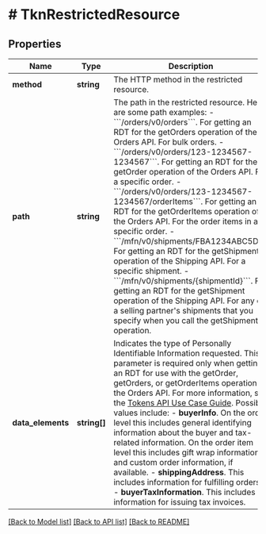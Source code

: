 # # TknRestrictedResource

## Properties

Name | Type | Description | Notes
------------ | ------------- | ------------- | -------------
**method** | **string** | The HTTP method in the restricted resource. |
**path** | **string** | The path in the restricted resource. Here are some path examples: - &#x60;&#x60;&#x60;/orders/v0/orders&#x60;&#x60;&#x60;. For getting an RDT for the getOrders operation of the Orders API. For bulk orders. - &#x60;&#x60;&#x60;/orders/v0/orders/123-1234567-1234567&#x60;&#x60;&#x60;. For getting an RDT for the getOrder operation of the Orders API. For a specific order. - &#x60;&#x60;&#x60;/orders/v0/orders/123-1234567-1234567/orderItems&#x60;&#x60;&#x60;. For getting an RDT for the getOrderItems operation of the Orders API. For the order items in a specific order. - &#x60;&#x60;&#x60;/mfn/v0/shipments/FBA1234ABC5D&#x60;&#x60;&#x60;. For getting an RDT for the getShipment operation of the Shipping API. For a specific shipment. - &#x60;&#x60;&#x60;/mfn/v0/shipments/{shipmentId}&#x60;&#x60;&#x60;. For getting an RDT for the getShipment operation of the Shipping API. For any of a selling partner&#39;s shipments that you specify when you call the getShipment operation. |
**data_elements** | **string[]** | Indicates the type of Personally Identifiable Information requested. This parameter is required only when getting an RDT for use with the getOrder, getOrders, or getOrderItems operation of the Orders API. For more information, see the [Tokens API Use Case Guide](doc:tokens-api-use-case-guide). Possible values include: - **buyerInfo**. On the order level this includes general identifying information about the buyer and tax-related information. On the order item level this includes gift wrap information and custom order information, if available. - **shippingAddress**. This includes information for fulfilling orders. - **buyerTaxInformation**. This includes information for issuing tax invoices. | [optional]

[[Back to Model list]](../../README.md#models) [[Back to API list]](../../README.md#endpoints) [[Back to README]](../../README.md)
